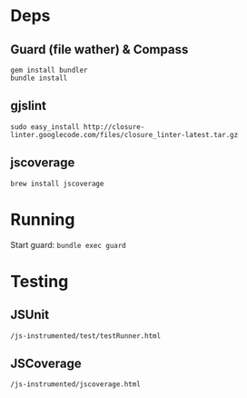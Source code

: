 # Deps

## Guard (file wather) & Compass

```
gem install bundler
bundle install
```

## gjslint

```
sudo easy_install http://closure-linter.googlecode.com/files/closure_linter-latest.tar.gz
```

## jscoverage

```
brew install jscoverage
```

# Running

Start guard: `bundle exec guard`

# Testing

## JSUnit

`/js-instrumented/test/testRunner.html`

## JSCoverage

`/js-instrumented/jscoverage.html`